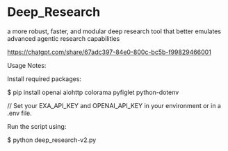# Deep_Research
a more robust, faster, and modular deep research tool that better emulates advanced agentic research capabilities

https://chatgpt.com/share/67adc397-84e0-800c-bc5b-f99829466001

Usage Notes:

Install required packages:

$ pip install openai aiohttp colorama pyfiglet python-dotenv

// Set your EXA_API_KEY and OPENAI_API_KEY in your environment or in a .env file.

Run the script using:

$ python deep_research-v2.py
